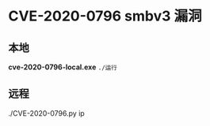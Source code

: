 # CVE-2020-0796 smbv3 漏洞 


## 本地

**cve-2020-0796-local.exe**
`./运行`

## 远程
./CVE-2020-0796.py ip


